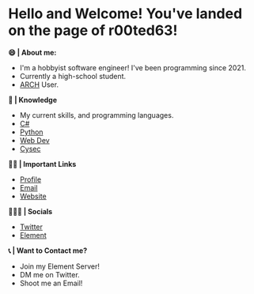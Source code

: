 # Hello and Welcome! You've landed on the page of r00ted63!
**😄 | About me:**
- I'm a hobbyist software engineer! I've been programming since 2021.
- Currently a high-school student.
- [ARCH](https://archlinux.org/) User.

**📔 | Knowledge**
- My current skills, and programming languages.
- [C#](https://learn.microsoft.com/en-us/dotnet/csharp/)
- [Python](https://www.python.org/)
- [Web Dev](https://www.reddit.com/r/webdev/)
- [Cysec](https://www.reddit.com/r/cybersecurity/)

**🕴🏽 | Important Links**
- [Profile](https://github.com/r00ted63 "Mason Hood")
- [Email](mailto:mjhood@tutanota.de?subject=Email% "Email")
- [Website](https://mjhdevelopment.net "mjhdevelopment.net")

**👨🏽‍💻 | Socials**
- [Twitter](https://twitter.com/r00ted63)
- [Element](https://matrix.to/#/!MqsRKqcsFRvSuvxXbj:matrix.org?via=matrix.org)

**📞 | Want to Contact me?** 
- Join my Element Server!
- DM me on Twitter.
- Shoot me an Email!
